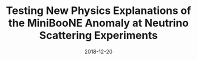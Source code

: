 ---
title: 'Testing New Physics Explanations of the MiniBooNE Anomaly at Neutrino Scattering Experiments'
pub_number: 26
authors:  Carlos A. Argüelles,  Matheus Hostert,  Yu-Dai Tsai
collection: publication
permalink: /publication/2018-12-20-TestingNewPhysicsExplanationsoftheMiniBooNEAnomalyatNeutrinoScatteringExperiments
date: 2018-12-20
venue: Phys.Rev.Lett. 
paperurl: 'https://arxiv.org/abs/1812.08768'
citation_notitle: 'Carlos A. Argüelles, Matheus Hostert, Yu-Dai Tsai, Phys.Rev.Lett. 123 (2019) 26 261801'
citation: 'Testing New Physics Explanations of the MiniBooNE Anomaly at Neutrino Scattering Experiments, Carlos A. Argüelles, Matheus Hostert, Yu-Dai Tsai, Phys.Rev.Lett. 123 (2019) 26 261801'
eprint: '1812.08768'

---
